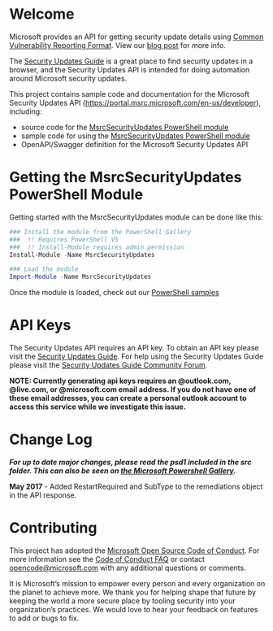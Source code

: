 # Welcome
Microsoft provides an API for getting security update details using [Common Vulnerability Reporting Format](http://www.icasi.org/cvrf/). View our [blog post](https://blogs.technet.microsoft.com/msrc/2016/11/08/furthering-our-commitment-to-security-updates/) for more info. 

The [Security Updates Guide](https://portal.msrc.microsoft.com/en-us/security-guidance) is a great place to find security updates in a browser, and the Security Updates API is intended for doing automation around Microsoft security updates.

This project contains sample code and documentation for the Microsoft Security Updates API (https://portal.msrc.microsoft.com/en-us/developer), including:
* source code for the [MsrcSecurityUpdates PowerShell module](https://www.powershellgallery.com/packages/MsrcSecurityUpdates)
* sample code for using the [MsrcSecurityUpdates PowerShell module](https://www.powershellgallery.com/packages/MsrcSecurityUpdates)
* OpenAPI/Swagger definition for the Microsoft Security Updates API

# Getting the MsrcSecurityUpdates PowerShell Module
Getting started with the MsrcSecurityUpdates module can be done like this:
```PowerShell
### Install the module from the PowerShell Gallery
###  !! Requires PowerShell V5
###  !! Install-Module requires admin permission
Install-Module -Name MsrcSecurityUpdates

### Load the module
Import-Module -Name MsrcSecurityUpdates
```
Once the module is loaded, check out our [PowerShell samples](https://github.com/Microsoft/MSRC-Microsoft-Security-Updates-API/blob/master/src/README.md)

# API Keys
The Security Updates API requires an API key.  To obtain an API key please visit the [Security Updates Guide](https://portal.msrc.microsoft.com/en-us/security-guidance).  For help using the Security Updates Guide please visit the [Security Updates Guide Community Forum](https://social.technet.microsoft.com/Forums/security/en-us/home?forum=securityupdateguide).

__NOTE: Currently generating api keys requires an @outlook.com, @live.com, or @microsoft.com email address. If you do not have one of these email addresses, you can create a personal outlook account to access this service while we investigate this issue.__

# Change Log
**_For up to date major changes, please read the psd1 included in the src folder. This can also be seen on [the Microsoft Powershell Gallery](https://www.powershellgallery.com/packages/MsrcSecurityUpdates)._**

**May 2017** - Added RestartRequired and SubType to the remediations object in the API response. 


# Contributing

This project has adopted the [Microsoft Open Source Code of Conduct](https://opensource.microsoft.com/codeofconduct/). For more information see the [Code of Conduct FAQ](https://opensource.microsoft.com/codeofconduct/faq/) or contact [opencode@microsoft.com](mailto:opencode@microsoft.com) with any additional questions or comments.

It is Microsoft’s mission to empower every person and every organization on the planet to achieve more. We thank you for helping shape that future by keeping the world a more secure place by tooling security into your organization’s practices. We would love to hear your feedback on features to add or bugs to fix.
